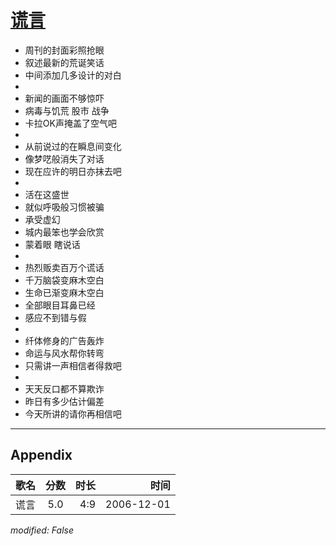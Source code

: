 # [谎言](https://music.163.com/song?id=65691)

* 周刊的封面彩照抢眼
* 叙述最新的荒诞笑话
* 中间添加几多设计的对白
* 
* 新闻的画面不够惊吓
* 病毒与饥荒 股市 战争
* 卡拉OK声掩盖了空气吧
* 
* 从前说过的在瞬息间变化
* 像梦呓般消失了对话
* 现在应许的明日亦抹去吧
* 
* 活在这盛世
* 就似呼吸般习惯被骗
* 承受虚幻
* 城内最笨也学会欣赏
* 蒙着眼 瞎说话
* 
* 热烈贩卖百万个谎话
* 千万脑袋变麻木空白
* 生命已渐变麻木空白
* 全部眼目耳鼻已经
* 感应不到错与假
* 
* 纤体修身的广告轰炸
* 命运与风水帮你转弯
* 只需讲一声相信者得救吧
* 
* 天天反口都不算欺诈
* 昨日有多少估计偏差
* 今天所讲的请你再相信吧


---

## Appendix

|歌名|分数|时长|时间|
|:---|:---:|---:|---:|
|谎言|5.0|4:9|2006-12-01

*modified: False*